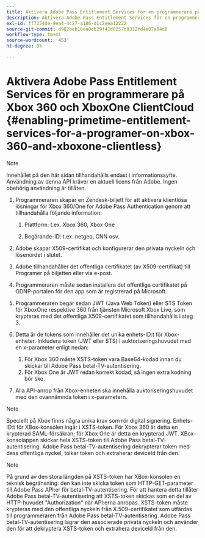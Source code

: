 ```yaml
---
title: Aktivera Adobe Pass Entitlement Services för en programmerare på Xbox 360 och XboxOne ClientCloud
description: Aktivera Adobe Pass Entitlement Services för en programmerare på Xbox 360 och XboxOne ClientCloud
exl-id: ff7254de-9ea4-4c27-a186-d1c2eea12222
source-git-commit: d982beb16ea0db29f41d0257d8332fd4a07a84d8
workflow-type: tm+mt
source-wordcount: '453'
ht-degree: 0%

---
```


# Aktivera Adobe Pass Entitlement Services för en programmerare på Xbox 360 och XboxOne ClientCloud {#enabling-primetime-entitlement-services-for-a-programer-on-xbox-360-and-xboxone-clientless}

>[!NOTE]
>
>Innehållet på den här sidan tillhandahålls endast i informationssyfte. Användning av denna API kräver en aktuell licens från Adobe. Ingen obehörig användning är tillåten.




1. Programmeraren skapar en Zendesk-biljett för att aktivera klientlösa lösningar för Xbox 360/One for Adobe Pass Authentication genom att tillhandahålla följande information:

   1. Plattform: t.ex. Xbox 360, Xbox One

   1. Begärande-ID: t.ex. netgeo, CNN osv.

1. Adobe skapar X509-certifikat och konfigurerar den privata nyckeln och lösenordet i slutet.

1. Adobe tillhandahåller det offentliga certifikatet (av X509-certifikat) till Programer på biljetten eller via e-post.

1. Programmeraren måste sedan installera det offentliga certifikatet på GDNP-portalen för den app som är registrerad på Microsoft.

1. Programmeraren begär sedan JWT (Java Web Token) eller STS Token för XboxOne respektive 360 från tjänsten Microsoft Xbox Live, som krypteras med det offentliga X509-certifikatet som tillhandahålls i steg 3.

1. Detta är de tokens som innehåller det unika enhets-ID:t för Xbox-enheter. Inkludera token (JWT eller STS) i auktoriseringshuvudet med en x-parameter enligt nedan:

   1. För Xbox 360 måste XSTS-token vara Base64-kodad innan du skickar till Adobe Pass betal-TV-autentisering.
   1. För Xbox One är JWT redan korrekt kodad, så ingen extra kodning bör ske.

1. Alla API-anrop från Xbox-enheten ska innehålla auktoriseringshuvudet med den ovannämnda token i x-parametern.



>[!NOTE]
>
>Speciellt på Xbox finns några unika krav som rör digital signering. Enhets-ID:t för XBox-konsolen ingår i XSTS-token.  För Xbox 360 är detta en krypterad SAML-försäkran; för Xbox One är detta en krypterad JWT. XBox-konsolappen skickar hela XSTS-token till Adobe Pass betal-TV-autentisering. Adobe Pass betal-TV-autentisering dekrypterar token med dess offentliga nyckel, tolkar token och extraherar deviceId från den.

>[!NOTE]
>
>På grund av den stora längden på XSTS-token har XBox-konsolen en teknisk begränsning: den kan inte skicka token som HTTP-GET-parameter till Adobe Pass API:er för betal-TV-autentisering. För att hantera detta tillåter Adobe Pass betal-TV-autentisering att XSTS-token skickas som en del av HTTP-huvudet &quot;Authorization&quot; när API:erna anropas. XSTS-token måste krypteras med den offentliga nyckeln från X.509-certifikatet som utfärdas till programmeraren från Adobe Pass betal-TV-autentisering. Adobe Pass betal-TV-autentisering lagrar den associerade privata nyckeln och använder den för att dekryptera XSTS-token och extrahera deviceId från den.
